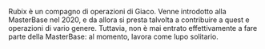 Rubix è un compagno di operazioni di Giaco. Venne introdotto alla MasterBase nel 2020, e da allora si presta talvolta a contribuire a quest e operazioni di vario genere. Tuttavia, non è mai entrato effettivamente a fare parte della MasterBase: al momento, lavora come lupo solitario.